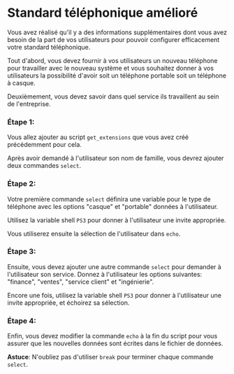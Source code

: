 # Standard téléphonique amélioré

Vous avez réalisé qu'il y a des informations supplémentaires dont vous avez besoin de la part de vos utilisateurs pour pouvoir configurer efficacement votre standard téléphonique.

Tout d'abord, vous devez fournir à vos utilisateurs un nouveau téléphone pour travailler avec le nouveau système et vous souhaitez donner à vos utilisateurs la possibilité d'avoir soit un téléphone portable soit un téléphone à casque.

Deuxièmement, vous devez savoir dans quel service ils travaillent au sein de l'entreprise.

### Étape 1: 
Vous allez ajouter au script `get_extensions` que vous avez créé précédemment pour cela.

Après avoir demandé à l'utilisateur son nom de famille, vous devrez ajouter deux commandes `select`.

### Étape 2: 
Votre première commande `select` définira une variable pour le type de téléphone avec les options "casque" et "portable" données à l'utilisateur.

Utilisez la variable shell `PS3` pour donner à l'utilisateur une invite appropriée.

Vous utiliserez ensuite la sélection de l'utilisateur dans `echo`.

### Étape 3: 
Ensuite, vous devez ajouter une autre commande `select` pour demander à l'utilisateur son service. Donnez à l'utilisateur les options suivantes: "finance", "ventes", "service client" et "ingénierie".

Encore une fois, utilisez la variable shell `PS3` pour donner à l'utilisateur une invite appropriée, et échoirez sa sélection.

### Étape 4: 
Enfin, vous devez modifier la commande `echo` à la fin du script pour vous assurer que les nouvelles données sont écrites dans le fichier de données.

**Astuce**: N'oubliez pas d'utiliser `break` pour terminer chaque commande `select`.